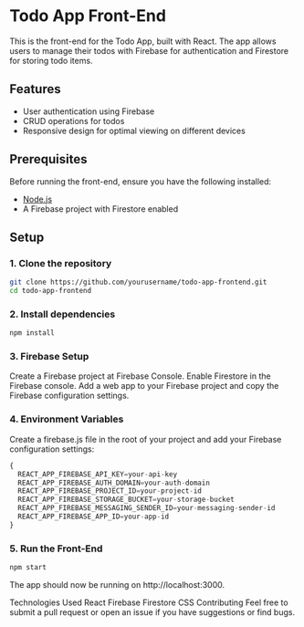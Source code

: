# Todo App Front-End

This is the front-end for the Todo App, built with React. The app allows users to manage their todos with Firebase for authentication and Firestore for storing todo items.

## Features
- User authentication using Firebase
- CRUD operations for todos
- Responsive design for optimal viewing on different devices

## Prerequisites
Before running the front-end, ensure you have the following installed:
- [Node.js](https://nodejs.org/)
- A Firebase project with Firestore enabled

## Setup

### 1. Clone the repository
```bash
git clone https://github.com/yourusername/todo-app-frontend.git
cd todo-app-frontend
```

### 2. Install dependencies
```bash
npm install
```
### 3. Firebase Setup
Create a Firebase project at Firebase Console.
Enable Firestore in the Firebase console.
Add a web app to your Firebase project and copy the Firebase configuration settings.

### 4. Environment Variables
Create a firebase.js file in the root of your project and add your Firebase configuration settings:

```javascript
{
  REACT_APP_FIREBASE_API_KEY=your-api-key
  REACT_APP_FIREBASE_AUTH_DOMAIN=your-auth-domain
  REACT_APP_FIREBASE_PROJECT_ID=your-project-id
  REACT_APP_FIREBASE_STORAGE_BUCKET=your-storage-bucket
  REACT_APP_FIREBASE_MESSAGING_SENDER_ID=your-messaging-sender-id
  REACT_APP_FIREBASE_APP_ID=your-app-id
}
```

### 5. Run the Front-End
```bash
npm start
```
The app should now be running on http://localhost:3000.

Technologies Used
React
Firebase
Firestore
CSS
Contributing
Feel free to submit a pull request or open an issue if you have suggestions or find bugs.

